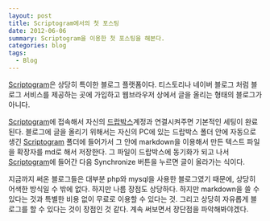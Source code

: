 ```yaml
---
layout: post
title: Scriptogram에서의 첫 포스팅
date: 2012-06-06
summary: Scriptogram을 이용한 첫 포스팅을 해본다.
categories: blog
tags:
  - Blog
---
```


[Scriptogram](http://scriptogram.com)은 상당히 특이한 블로그 플랫폼이다. 티스토리나 네이버 블로그 처럼 블로그 서비스를 제공하는 곳에 가입하고 웹브라우저 상에서 글을 올리는 형태의 블로그가 아니다.

[Scriptogram](http://scriptogram.com)에 접속해서 자신의 [드랍박스](http://db.tt/UzqyhZYA)계정과 연결시켜주면 기본적인 세팅이 완료된다. 블로그에 글을 올리기 위해서는 자신의 PC에 있는 드랍박스 폴더 안에 자동으로 생긴 [Scriptogram](http://scriptogram.com) 폴더에 들어가서 그 안에 markdown을 이용해서 만든 텍스트 파일을 확장자를 md로 해서 저장한다. 그 파일이 드랍박스에 동기화가 되고 나서 [Scriptogram](http://scriptogram.com)에 들어간 다음 Synchronize 버튼을 누르면 글이 올라가는 식이다.

지금까지 써온 블로그들은 대부분 php와 mysql을 사용한 블로그였기 때문에, 상당히 어색한 방식일 수 밖에 없다. 하지만 나름 장점도 상당하다. 하지만 markdown을 쓸 수 있다는 것과 특별한 비용 없이 무료로 이용할 수 있다는 것. 그리고 상당히 자유롭게 블로그를 할 수 있다는 것이 장점인 것 같다. 계속 써보면서 장단점을 파악해봐야겠다.
